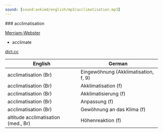 ```yaml
---
sound: [sound:ankimd/english/mp3/acclimatisation.mp3]
---
```


\### acclimatisation

[Merriam-Webster](https://www.merriam-webster.com/dictionary/acclimatisation)

- acclimate

[dict.cc](https://www.dict.cc/acclimatisation)

| English        | German       |
| -------------- | ------------ |
| acclimatisation (Br) | Eingewöhnung (Akklimatisation, f, 9) |
| acclimatisation (Br) | Akklimatisation (f) |
| acclimatisation (Br) | Akklimatisierung (f) |
| acclimatisation (Br) | Anpassung (f) |
| acclimatisation (Br) | Gewöhnung an das Klima (f) |
| altitude acclimatisation (med., Br) | Höhenreaktion (f) |
